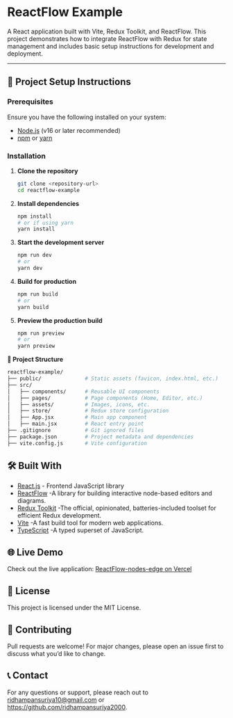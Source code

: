 # ReactFlow Example

A React application built with Vite, Redux Toolkit, and ReactFlow. This project demonstrates how to integrate ReactFlow with Redux for state management and includes basic setup instructions for development and deployment.

---

## 🚀 Project Setup Instructions

### Prerequisites

Ensure you have the following installed on your system:

- [Node.js](https://nodejs.org/) (v16 or later recommended)
- [npm](https://www.npmjs.com/) or [yarn](https://yarnpkg.com/)

### Installation

1. **Clone the repository**
   ```sh
   git clone <repository-url>
   cd reactflow-example
   
2. **Install dependencies**
   ```sh
   npm install
   # or if using yarn
   yarn install
   
3. **Start the development server**
   ```sh
   npm run dev
   # or
   yarn dev
   
4. **Build for production**
   ```sh
   npm run build
   # or
   yarn build
   
5. **Preview the production build**
   ```sh
   npm run preview
   # or
   yarn preview
   
**📂 Project Structure**
   ```sh
   reactflow-example/
   ├── public/              # Static assets (favicon, index.html, etc.)
   ├── src/
   │   ├── components/      # Reusable UI components
   │   ├── pages/           # Page components (Home, Editor, etc.)
   │   ├── assets/          # Images, icons, etc.
   │   ├── store/           # Redux store configuration
   │   ├── App.jsx          # Main app component
   │   ├── main.jsx         # React entry point
   ├── .gitignore           # Git ignored files
   ├── package.json         # Project metadata and dependencies
   ├── vite.config.js       # Vite configuration
```

## 🛠️ Built With

- [React.js](https://reactjs.org/) - Frontend JavaScript library
- [ReactFlow](https://reactflow.dev/) -A library for building interactive node-based editors and diagrams.
- [Redux Toolkit](https://redux-toolkit.js.org/) -The official, opinionated, batteries-included toolset for efficient Redux development.
- [Vite](https://redux-toolkit.js.org/) -A fast build tool for modern web applications.
- [TypeScript](https://www.typescriptlang.org/) -A typed superset of JavaScript.

## 🌐 Live Demo

Check out the live application: [ReactFlow-nodes-edge on Vercel](https://reactflow-node-edge-example.vercel.app/)

## 📜 License

This project is licensed under the MIT License.

## 🙌 Contributing

Pull requests are welcome! For major changes, please open an issue first to discuss what you’d like to change.

## 📞 Contact

For any questions or support, please reach out to ridhampansuriya10@gmail.com or https://github.com/ridhampansuriya2000.
